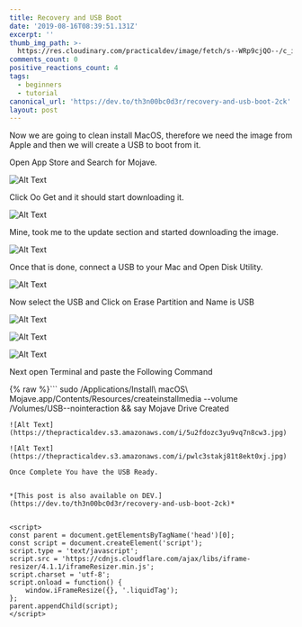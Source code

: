 ```yaml
---
title: Recovery and USB Boot
date: '2019-08-16T08:39:51.131Z'
excerpt: ''
thumb_img_path: >-
  https://res.cloudinary.com/practicaldev/image/fetch/s--WRp9cjQO--/c_imagga_scale,f_auto,fl_progressive,h_420,q_auto,w_1000/https://res.cloudinary.com/practicaldev/image/fetch/s--YwzyEoNp--/c_imagga_scale%2Cf_auto%2Cfl_progressive%2Ch_420%2Cq_auto%2Cw_1000/https://thepracticaldev.s3.amazonaws.com/i/g1wejq935kekkfbhoaoc.jpg
comments_count: 0
positive_reactions_count: 4
tags:
  - beginners
  - tutorial
canonical_url: 'https://dev.to/th3n00bc0d3r/recovery-and-usb-boot-2ck'
layout: post
---
```

Now we are going to clean install MacOS, therefore we need the image from Apple and then we will create a USB to boot from it.

Open App Store and Search for Mojave.

![Alt Text](https://thepracticaldev.s3.amazonaws.com/i/n1c7f2u7znwsl2mpge2r.jpg)

Click Oo Get and it should start downloading it.

![Alt Text](https://thepracticaldev.s3.amazonaws.com/i/l9f0hthqjuoeaa3jj6oe.jpg)

Mine, took me to the update section and started downloading the image.

![Alt Text](https://thepracticaldev.s3.amazonaws.com/i/9vqdc9ysgto17w483lkk.jpg)

Once that is done, connect a USB to your Mac and Open Disk Utility.

![Alt Text](https://thepracticaldev.s3.amazonaws.com/i/oyw867rijcb0hfs4sxk3.jpg)

Now select the USB and Click on Erase Partition and Name is USB

![Alt Text](https://thepracticaldev.s3.amazonaws.com/i/0lw2rnrhbaq66huvpx04.jpg)

![Alt Text](https://thepracticaldev.s3.amazonaws.com/i/xsw6tl2797fc25cwqa8b.jpg)

![Alt Text](https://thepracticaldev.s3.amazonaws.com/i/w4gtx78tmr2qx50tr492.jpg)

Next open Terminal and paste the Following Command

{% raw %}```
sudo /Applications/Install\ macOS\ Mojave.app/Contents/Resources/createinstallmedia --volume /Volumes/USB--nointeraction && say Mojave Drive Created
```{% endraw %}
![Alt Text](https://thepracticaldev.s3.amazonaws.com/i/5u2fdozc3yu9vq7n8cw3.jpg)

![Alt Text](https://thepracticaldev.s3.amazonaws.com/i/pwlc3stakj81t8ekt0xj.jpg)

Once Complete You have the USB Ready.


*[This post is also available on DEV.](https://dev.to/th3n00bc0d3r/recovery-and-usb-boot-2ck)*


<script>
const parent = document.getElementsByTagName('head')[0];
const script = document.createElement('script');
script.type = 'text/javascript';
script.src = 'https://cdnjs.cloudflare.com/ajax/libs/iframe-resizer/4.1.1/iframeResizer.min.js';
script.charset = 'utf-8';
script.onload = function() {
    window.iFrameResize({}, '.liquidTag');
};
parent.appendChild(script);
</script>    
